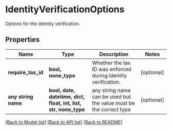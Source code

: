 # IdentityVerificationOptions

Options for the identity verification.

## Properties
Name | Type | Description | Notes
------------ | ------------- | ------------- | -------------
**require_tax_id** | **bool, none_type** | Whether the tax ID was enforced during identity verification. | [optional] 
**any string name** | **bool, date, datetime, dict, float, int, list, str, none_type** | any string name can be used but the value must be the correct type | [optional]

[[Back to Model list]](../README.md#documentation-for-models) [[Back to API list]](../README.md#documentation-for-api-endpoints) [[Back to README]](../README.md)


